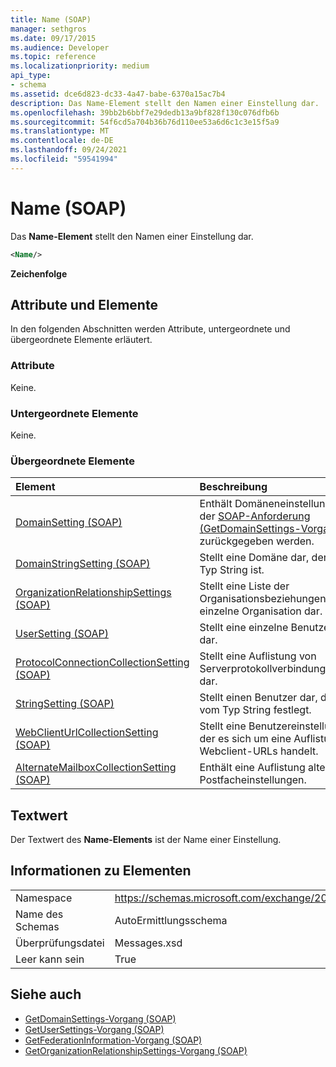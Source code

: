 ```yaml
---
title: Name (SOAP)
manager: sethgros
ms.date: 09/17/2015
ms.audience: Developer
ms.topic: reference
ms.localizationpriority: medium
api_type:
- schema
ms.assetid: dce6d823-dc33-4a47-babe-6370a15ac7b4
description: Das Name-Element stellt den Namen einer Einstellung dar.
ms.openlocfilehash: 39bb2b6bbf7e29dedb13a9bf828f130c076dfb6b
ms.sourcegitcommit: 54f6cd5a704b36b76d110ee53a6d6c1c3e15f5a9
ms.translationtype: MT
ms.contentlocale: de-DE
ms.lasthandoff: 09/24/2021
ms.locfileid: "59541994"
---
```

# <a name="name-soap"></a>Name (SOAP)

Das **Name-Element** stellt den Namen einer Einstellung dar. 
  
```XML
<Name/>
```

**Zeichenfolge**

## <a name="attributes-and-elements"></a>Attribute und Elemente

In den folgenden Abschnitten werden Attribute, untergeordnete und übergeordnete Elemente erläutert.
  
### <a name="attributes"></a>Attribute

Keine.
  
### <a name="child-elements"></a>Untergeordnete Elemente

Keine.
  
### <a name="parent-elements"></a>Übergeordnete Elemente

|**Element**|**Beschreibung**|
|:-----|:-----|
|[DomainSetting (SOAP)](domainsetting-soap.md) <br/> |Enthält Domäneneinstellungen, die von der [SOAP-Anforderung (GetDomainSettings-Vorgang)](getdomainsettings-operation-soap.md) zurückgegeben werden.  <br/> |
|[DomainStringSetting (SOAP)](domainstringsetting-soap.md) <br/> |Stellt eine Domäne dar, deren Wert vom Typ String ist.  <br/> |
|[OrganizationRelationshipSettings (SOAP)](organizationrelationshipsettings-soap.md) <br/> |Stellt eine Liste der Organisationsbeziehungen für eine einzelne Organisation dar.  <br/> |
|[UserSetting (SOAP)](usersetting-soap.md) <br/> |Stellt eine einzelne Benutzereinstellung dar.  <br/> |
|[ProtocolConnectionCollectionSetting (SOAP)](protocolconnectioncollectionsetting-soap.md) <br/> |Stellt eine Auflistung von Serverprotokollverbindungseinstellungen dar.  <br/> |
|[StringSetting (SOAP)](stringsetting-soap.md) <br/> |Stellt einen Benutzer dar, der den Wert vom Typ String festlegt.  <br/> |
|[WebClientUrlCollectionSetting (SOAP)](webclienturlcollectionsetting-soap.md) <br/> |Stellt eine Benutzereinstellung dar, bei der es sich um eine Auflistung Exchange Webclient-URLs handelt.  <br/> |
|[AlternateMailboxCollectionSetting (SOAP)](alternatemailboxcollectionsetting-soap.md) <br/> |Enthält eine Auflistung alternativer Postfacheinstellungen.  <br/> |
   
## <a name="text-value"></a>Textwert

Der Textwert des **Name-Elements** ist der Name einer Einstellung. 
  
## <a name="element-information"></a>Informationen zu Elementen

|||
|:-----|:-----|
|Namespace  <br/> |https://schemas.microsoft.com/exchange/2010/Autodiscover  <br/> |
|Name des Schemas  <br/> |AutoErmittlungsschema  <br/> |
|Überprüfungsdatei  <br/> |Messages.xsd  <br/> |
|Leer kann sein  <br/> |True  <br/> |
   
## <a name="see-also"></a>Siehe auch

- [GetDomainSettings-Vorgang (SOAP)](getdomainsettings-operation-soap.md)
- [GetUserSettings-Vorgang (SOAP)](getusersettings-operation-soap.md)
- [GetFederationInformation-Vorgang (SOAP)](getfederationinformation-operation-soap.md)
- [GetOrganizationRelationshipSettings-Vorgang (SOAP)](getorganizationrelationshipsettings-operation-soap.md)

